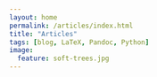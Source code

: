 ```yaml
---
layout: home
permalink: /articles/index.html
title: "Articles"
tags: [blog, LaTeX, Pandoc, Python]
image:
  feature: soft-trees.jpg
---
```

